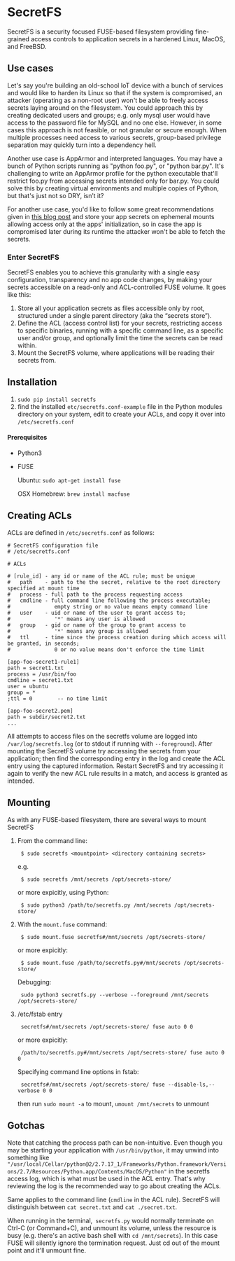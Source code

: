 SecretFS
========

SecretFS is a security focused FUSE-based filesystem providing fine-grained access controls to application secrets in a hardened Linux, MacOS, and FreeBSD.


Use cases
---------

Let's say you're building an old-school IoT device with a bunch of services and would like to harden its Linux so that if the system is compromised, an attacker (operating as a non-root user) won't be able to freely access secrets laying around on the filesystem. You could approach this by creating dedicated users and groups; e.g. only mysql user would have access to the password file for MySQL and no one else. However, in some cases this approach is not feasible, or not granular or secure enough. When multiple processes need access to various secrets, group-based privilege separation may quickly turn into a dependency hell.

Another use case is AppArmor and interpreted languages. You may have a bunch of Python scripts running as "python foo.py", or "python bar.py". It's challenging to write an AppArmor profile for the python executable that'll restrict foo.py from accessing secrets intended only for bar.py. You could solve this by creating virtual environments and multiple copies of Python, but that's just not so DRY, isn’t it?

For another use case, you'd like to follow some great recommendations given in [this blog post](http://https://blog.forcesunseen.com/stop-storing-secrets-in-environment-variables "this blog post") and store your app secrets on ephemeral mounts allowing access only at the apps' initialization, so in case the app is compromised later during its runtime the attacker won't be able to fetch the secrets.


### Enter SecretFS

SecretFS enables you to achieve this granularity with a single easy configuration, transparency and no app code changes, by making your secrets accessible on a read-only and ACL-controlled FUSE volume. It goes like this:
1. Store all your application secrets as files accessible only by root, structured under a single parent directory (aka the “secrets store”).
2. Define the ACL (access control list) for your secrets, restricting access to specific binaries, running with a specific command line, as a specific user and/or group, and optionally limit the time the secrets can be read within.
3. Mount the SecretFS volume, where applications will be reading their secrets from.


Installation
------------

1. `sudo pip install secretfs`
2. find the installed `etc/secretfs.conf-example` file in the Python modules directory on your system, edit to create your ACLs, and copy it over into `/etc/secretfs.conf`

#### Prerequisites

- Python3
- FUSE

    Ubuntu: `sudo apt-get install fuse`

    OSX Homebrew: `brew install macfuse`


Creating ACLs
-------------

ACLs are defined in `/etc/secretfs.conf` as follows:

```
# SecretFS configuration file
# /etc/secretfs.conf

# ACLs

# [rule_id] - any id or name of the ACL rule; must be unique
#   path    - path to the the secret, relative to the root directory specified at mount time
#   process - full path to the process requesting access
#   cmdline - full command line following the process executable;
#              empty string or no value means empty command line
#   user    - uid or name of the user to grant access to;
#              '*' means any user is allowed
#   group   - gid or name of the group to grant access to
#              '*' means any group is allowed
#   ttl     - time since the process creation during which access will be granted, in seconds;
#              0 or no value means don't enforce the time limit

[app-foo-secret1-rule1]
path = secret1.txt
process = /usr/bin/foo
cmdline = secret1.txt
user = ubuntu
group = *
;ttl = 0        -- no time limit

[app-foo-secret2.pem]
path = subdir/secret2.txt
...

```

All attempts to access files on the secretfs volume are logged into `/var/log/secretfs.log` (or to stdout if running with `--foreground`).
After mounting the SecretFS volume try accessing the secrets from your application; then find the corresponding entry in the log and create the ACL entry using the captured information. Restart SecretFS and try accessing it again to verify the new ACL rule results in a match, and access is granted as intended.


Mounting
--------

As with any FUSE-based filesystem, there are several ways to mount SecretFS

1. From the command line:

        $ sudo secretfs <mountpoint> <directory containing secrets>
    e.g.

        $ sudo secretfs /mnt/secrets /opt/secrets-store/

   or more expicitly, using Python:

        $ sudo python3 /path/to/secretfs.py /mnt/secrets /opt/secrets-store/

2. With the `mount.fuse` command:

        $ sudo mount.fuse secretfs#/mnt/secrets /opt/secrets-store/

   or more expicitly:

        $ sudo mount.fuse /path/to/secretfs.py#/mnt/secrets /opt/secrets-store/

   Debugging:

        sudo python3 secretfs.py --verbose --foreground /mnt/secrets /opt/secrets-store/

3. /etc/fstab entry

        secretfs#/mnt/secrets /opt/secrets-store/ fuse auto 0 0

   or more expicitly:

        /path/to/secretfs.py#/mnt/secrets /opt/secrets-store/ fuse auto 0 0

   Specifying command line options in fstab:

        secretfs#/mnt/secrets /opt/secrets-store/ fuse --disable-ls,--verbose 0 0

   then run `sudo mount -a` to mount, `umount /mnt/secrets` to unmount


Gotchas
-------

Note that catching the process path can be non-intuitive. Even though you may be starting your application with `/usr/bin/python`, it may unwind into something like `"/usr/local/Cellar/python@2/2.7.17_1/Frameworks/Python.framework/Versions/2.7/Resources/Python.app/Contents/MacOS/Python"` in the secretfs access log, which is what must be used in the ACL entry. That's why reviewing the log is the recommended way to go about creating the ACLs.

Same applies to the command line (`cmdline` in the ACL rule). SecretFS will distinguish between `cat secret.txt` and `cat ./secret.txt`.

When running in the terminal,` secretfs.py` would normally terminate on Ctrl-C (or Command+C), and unmount its volume, unless the resource is busy (e.g. there's an active bash shell with `cd /mnt/secrets`). In this case FUSE will silently ignore the termination request. Just cd out of the mount point and it'll unmount fine.
